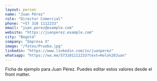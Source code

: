 ```yaml
---
layout: person
name: "Juan Pérez"
role: "Director Comercial"
phone: "+57 310 1112233"
email: "juan.perez@example.com"
website: "https://juanperez.example.com"
city: "Bogotá"
company: "Empresa X"
image: "/fotos/Prueba.jpg"
linkedin: "https://www.linkedin.com/in/juanperez"
whatsapp: "https://wa.me/573101112233?text=Hola%20Juan"
---
```


Ficha de ejemplo para Juan Pérez. Puedes editar estos valores desde el front matter.
